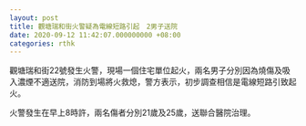 ```yaml
---
layout: post
title: 觀塘瑞和街火警疑為電線短路引起　2男子送院
date: 2020-09-12 11:42:07.000000000 +08:00
categories: rthk
---
```


觀塘瑞和街22號發生火警，現場一個住宅單位起火，兩名男子分別因為燒傷及吸入濃煙不適送院，消防到場將火救熄，警方表示，初步調查相信是電線短路引致起火。

火警發生在早上8時許，兩名傷者分別21歲及25歲，送聯合醫院治理。
